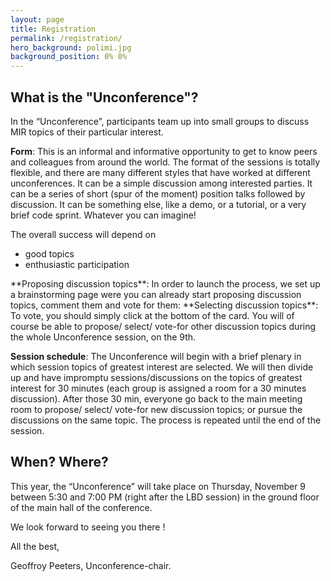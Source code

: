 ```yaml
---
layout: page
title: Registration
permalink: /registration/
hero_background: polimi.jpg
background_position: 0% 0%
---
```


## What is the "Unconference"?
In the “Unconference”, participants team up into small groups to discuss MIR topics of their particular interest. 

**Form**: This is an informal and informative opportunity to get to know peers and colleagues from around the world. The format of the sessions is totally flexible, and there are many different styles that have worked at different unconferences. It can be a simple discussion among interested parties. It can be a series of short (spur of the moment) position talks followed by discussion. It can be something else, like a demo, or a tutorial, or a very brief code sprint. Whatever you can imagine!

The overall success will depend on
<ul>
  <li>good topics</li>
<li>enthusiastic participation</li>
</ul>
**Proposing discussion topics**: In order to launch the process, we set up a brainstorming page were you can already start proposing discussion topics, comment them and vote for them:
<https://dotstorming.com/b/653b7381bbcf8b05c4746d92>
**Selecting discussion topics**: To vote, you should simply click at the bottom of the card. You will of course be able to propose/ select/ vote-for other discussion topics during the whole Unconference session, on the 9th.

**Session schedule**: The Unconference will begin with a brief plenary in which session topics of greatest interest are selected. We will then divide up and have impromptu sessions/discussions on the topics of greatest interest for 30 minutes (each group is assigned a room for a 30 minutes discussion). After those 30 min, everyone go back to the main meeting room to propose/ select/ vote-for new discussion topics; or pursue the discussions on the same topic. The process is repeated until the end of the session.
## When? Where?
This year, the “Unconference” will take place on Thursday, November 9 between 5:30 and 7:00 PM (right after the LBD session) in the ground floor of the main hall of the conference.

We look forward to seeing you there !

All the best, 

Geoffroy Peeters, Unconference-chair.
